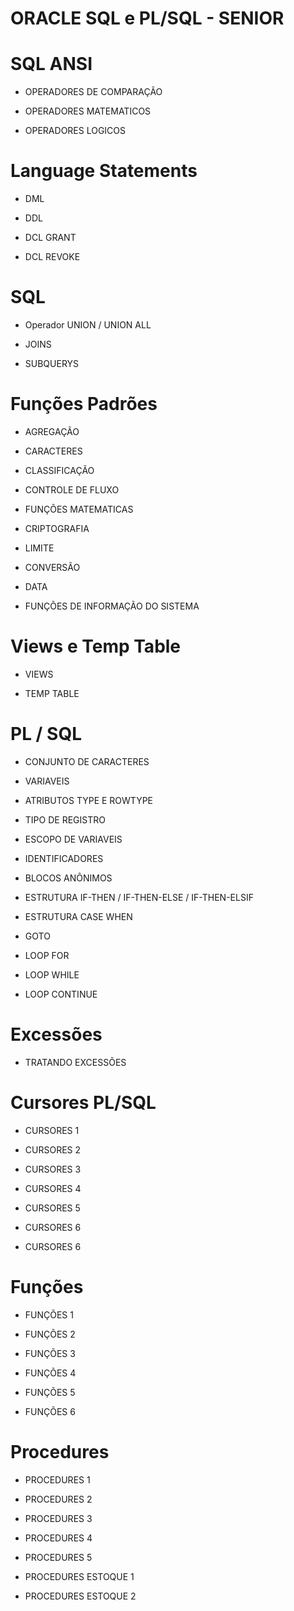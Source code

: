 #   ORACLE SQL e PL/SQL  -  SENIOR

#  SQL ANSI

 - OPERADORES DE COMPARAÇÃO

 - OPERADORES MATEMATICOS

 - OPERADORES LOGICOS 

#  Language Statements

 - DML

 - DDL 

 - DCL GRANT

 - DCL REVOKE

# SQL

 - Operador UNION / UNION ALL

 - JOINS

 - SUBQUERYS

# Funções Padrões

 - AGREGAÇÃO 

 - CARACTERES 

 - CLASSIFICAÇÃO

 - CONTROLE DE FLUXO

 - FUNÇÕES MATEMATICAS

 - CRIPTOGRAFIA

 - LIMITE
 
 - CONVERSÃO

 - DATA 

 - FUNÇÕES DE INFORMAÇÃO DO SISTEMA

# Views e Temp Table

 - VIEWS

 - TEMP TABLE

# PL / SQL

 - CONJUNTO DE CARACTERES
 
 - VARIAVEIS
 
 - ATRIBUTOS TYPE E ROWTYPE
                  
 - TIPO DE REGISTRO

 - ESCOPO DE VARIAVEIS

 - IDENTIFICADORES

 - BLOCOS ANÔNIMOS

 - ESTRUTURA IF-THEN / IF-THEN-ELSE / IF-THEN-ELSIF

 - ESTRUTURA CASE WHEN

 - GOTO

 - LOOP FOR
 
 - LOOP WHILE

 - LOOP CONTINUE

# Excessões

- TRATANDO EXCESSÕES

# Cursores PL/SQL

 - CURSORES 1

 - CURSORES 2

 - CURSORES 3

 - CURSORES 4

 - CURSORES 5

 - CURSORES 6

 - CURSORES 6


# Funções

 - FUNÇÕES 1

 - FUNÇÕES 2

 - FUNÇÕES 3

 - FUNÇÕES 4

 - FUNÇÕES 5

 - FUNÇÕES 6


# Procedures

 - PROCEDURES  1

 - PROCEDURES  2

 - PROCEDURES  3

 - PROCEDURES  4

 - PROCEDURES  5

 - PROCEDURES ESTOQUE  1

 - PROCEDURES ESTOQUE  2






























